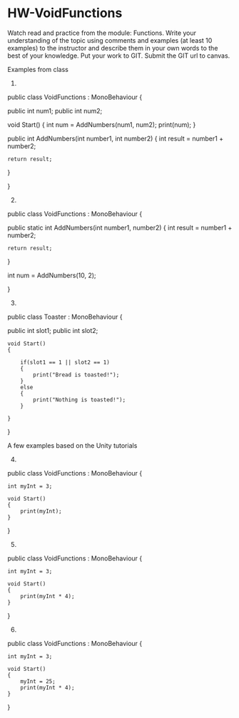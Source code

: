# HW-VoidFunctions
Watch read and practice from the module: Functions. Write your understanding of the topic using comments and examples (at least 10 examples) to the instructor and describe them in your own words to the best of your knowledge. Put your work to GIT. Submit the GIT url to canvas. 

Examples from class

1. 

public class VoidFunctions : MonoBehaviour {

  public int num1;
  public int num2;

  void Start()
  {
    int num = AddNumbers(num1, num2);
    print(num);
  }

  public int AddNumbers(int number1, int number2)
  {
    int result = number1 + number2;

    return result;
  }

}

2.

public class VoidFunctions : MonoBehaviour
{

  public static int AddNumbers(int number1, number2)
  {
    int result = number1 + number2;
    
    return result;
  }
  
  int num = AddNumbers(10, 2);

}

3.

public class Toaster : MonoBehaviour {

public int slot1;
public int slot2;

	void Start()
	{

		if(slot1 == 1 || slot2 == 1)
		{
			print("Bread is toasted!");
		}
		else
		{
			print("Nothing is toasted!");
		}

	}

}

A few examples based on the Unity tutorials

4.

public class VoidFunctions : MonoBehaviour {

	int myInt = 3;

	void Start()
	{
		print(myInt);
	}

}

5.

public class VoidFunctions : MonoBehaviour {

	int myInt = 3;

	void Start()
	{
		print(myInt * 4);
	}

}

6.

public class VoidFunctions : MonoBehaviour {

	int myInt = 3;

	void Start()
	{
		myInt = 25;
		print(myInt * 4);
	}

}

